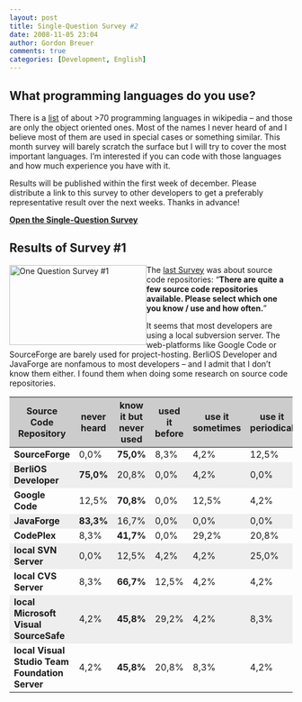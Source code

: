 ```yaml
---
layout: post
title: Single-Question Survey #2
date: 2008-11-05 23:04
author: Gordon Breuer
comments: true
categories: [Development, English]
---
```

<h2>What programming languages do you use?</h2>
<p>
There is a <a href="http://en.wikipedia.org/wiki/List_of_programming_languages_by_category#Object-oriented_class-based_languages" target="_blank">list</a> of about &gt;70 programming languages in wikipedia &ndash; and those are only the object oriented ones. Most of the names I never heard of and I believe most of them are used in special cases or something similar. This month survey will barely scratch the surface but I will try to cover the most important languages. I&rsquo;m interested if you can code with those languages and how much experience you have with it. 
</p>
<p>
Results will be published within the first week of december. Please distribute a link to this survey to other developers to get a preferably representative result over the next weeks. Thanks in advance! 
</p>
<p>
<strong><a href="http://www.eSurveysPro.com/Survey.aspx?id=7a06c865-ec38-41ec-8852-00872cc5afeb" target="_blank">Open the Single-Question Survey</a></strong> 
</p>
<h2>Results of Survey #1</h2>
<p>
<a rel="lightbox" href="http://static.gordon-breuer.de/img/OneQuestionSurvey2_AFE6/One%20Question%20Survey%201_2.png"><img style="display: inline; margin-left: 0px; margin-right: 0px; border: 0px" src="http://old.gordon-breuer.de/wp-content/uploads/2008/11/One%20Question%20Survey%201_thumb.png" border="0" alt="One Question Survey #1" title="One Question Survey #1" width="244" height="142" align="left" /></a> The <a href="/post/2008/10/20/Yet_another_single-question_survey-what_source_code_respositories_do_you_use.aspx">last Survey</a> was about source code repositories: &ldquo;<strong>There are quite a few source code repositories available. Please select which one you know / use and how often.</strong>&rdquo; 
</p>
<p>
It seems that most developers are using a local subversion server. The web-platforms like Google Code or SourceForge are barely used for project-hosting. BerliOS Developer and JavaForge are nonfamous to most developers &ndash; and I admit that I don&rsquo;t know them either. I found them when doing some research on source code repositories. 
</p>
<table border="0" cellspacing="0" cellpadding="0" style="clear: both">
	<thead>
		<tr style="background-color: #ccc">
			<th width="281"><strong>Source Code Repository</strong></th><th width="96"><strong>never heard</strong></th><th width="163"><strong>know it but never used</strong></th><th width="108"><strong>used it before</strong></th><th width="127"><strong>use it sometimes</strong></th><th width="120"><strong>use it periodical</strong></th><th width="151"><strong>use it on a daily basis</strong></th>
		</tr>
	</thead>
	<tbody>
		<tr>
			<td><strong>SourceForge</strong></td>
			<td>0,0%</td>
			<td><strong>75,0%</strong></td>
			<td>8,3%</td>
			<td>4,2%</td>
			<td>12,5%</td>
			<td>0,0%</td>
		</tr>
		<tr style="background-color: #eee">
			<td><strong>BerliOS Developer</strong></td>
			<td><strong>75,0%</strong></td>
			<td>20,8%</td>
			<td>0,0%</td>
			<td>4,2%</td>
			<td>0,0%</td>
			<td>0,0%</td>
		</tr>
		<tr>
			<td><strong>Google Code</strong></td>
			<td>12,5%</td>
			<td><strong>70,8%</strong></td>
			<td>0,0%</td>
			<td>12,5%</td>
			<td>4,2%</td>
			<td>0,0%</td>
		</tr>
		<tr style="background-color: #eee">
			<td><strong>JavaForge</strong></td>
			<td><strong>83,3%</strong></td>
			<td>16,7%</td>
			<td>0,0%</td>
			<td>0,0%</td>
			<td>0,0%</td>
			<td>0,0%</td>
		</tr>
		<tr>
			<td><strong>CodePlex</strong></td>
			<td>8,3%</td>
			<td><strong>41,7%</strong></td>
			<td>0,0%</td>
			<td>29,2%</td>
			<td>20,8%</td>
			<td>0,0%</td>
		</tr>
		<tr style="background-color: #eee">
			<td><strong>local SVN Server</strong></td>
			<td>0,0%</td>
			<td>12,5%</td>
			<td>4,2%</td>
			<td>4,2%</td>
			<td>25,0%</td>
			<td><strong>54,2%</strong></td>
		</tr>
		<tr>
			<td><strong>local CVS Server</strong></td>
			<td>8,3%</td>
			<td><strong>66,7%</strong></td>
			<td>12,5%</td>
			<td>4,2%</td>
			<td>4,2%</td>
			<td>4,2%</td>
		</tr>
		<tr style="background-color: #eee">
			<td><strong>local Microsoft Visual SourceSafe</strong></td>
			<td>4,2%</td>
			<td><strong>45,8%</strong></td>
			<td>29,2%</td>
			<td>4,2%</td>
			<td>8,3%</td>
			<td>8,3%</td>
		</tr>
		<tr>
			<td><strong>local Visual Studio Team Foundation Server</strong></td>
			<td>4,2%</td>
			<td><strong>45,8%</strong></td>
			<td>20,8%</td>
			<td>8,3%</td>
			<td>4,2%</td>
			<td>16,7%</td>
		</tr>
	</tbody>
</table>
